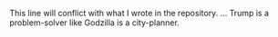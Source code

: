 This line will conflict with what I wrote in the repository.
...
Trump is a problem-solver like Godzilla is a city-planner.
